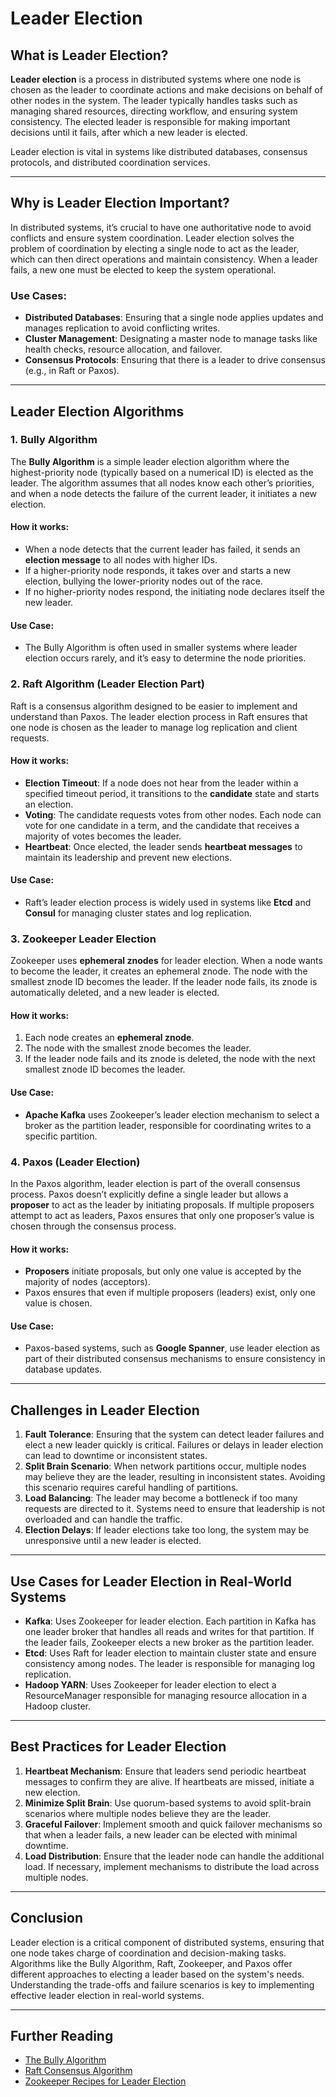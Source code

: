 # Leader Election

## What is Leader Election?

**Leader election** is a process in distributed systems where one node is chosen as the leader to coordinate actions and make decisions on behalf of other nodes in the system. The leader typically handles tasks such as managing shared resources, directing workflow, and ensuring system consistency. The elected leader is responsible for making important decisions until it fails, after which a new leader is elected.

Leader election is vital in systems like distributed databases, consensus protocols, and distributed coordination services.

---

## Why is Leader Election Important?

In distributed systems, it’s crucial to have one authoritative node to avoid conflicts and ensure system coordination. Leader election solves the problem of coordination by electing a single node to act as the leader, which can then direct operations and maintain consistency. When a leader fails, a new one must be elected to keep the system operational.

### Use Cases:
- **Distributed Databases**: Ensuring that a single node applies updates and manages replication to avoid conflicting writes.
- **Cluster Management**: Designating a master node to manage tasks like health checks, resource allocation, and failover.
- **Consensus Protocols**: Ensuring that there is a leader to drive consensus (e.g., in Raft or Paxos).

---

## Leader Election Algorithms

### 1. **Bully Algorithm**

The **Bully Algorithm** is a simple leader election algorithm where the highest-priority node (typically based on a numerical ID) is elected as the leader. The algorithm assumes that all nodes know each other’s priorities, and when a node detects the failure of the current leader, it initiates a new election.

#### How it works:
- When a node detects that the current leader has failed, it sends an **election message** to all nodes with higher IDs.
- If a higher-priority node responds, it takes over and starts a new election, bullying the lower-priority nodes out of the race.
- If no higher-priority nodes respond, the initiating node declares itself the new leader.

#### Use Case:
- The Bully Algorithm is often used in smaller systems where leader election occurs rarely, and it’s easy to determine the node priorities.

### 2. **Raft Algorithm (Leader Election Part)**

Raft is a consensus algorithm designed to be easier to implement and understand than Paxos. The leader election process in Raft ensures that one node is chosen as the leader to manage log replication and client requests.

#### How it works:
- **Election Timeout**: If a node does not hear from the leader within a specified timeout period, it transitions to the **candidate** state and starts an election.
- **Voting**: The candidate requests votes from other nodes. Each node can vote for one candidate in a term, and the candidate that receives a majority of votes becomes the leader.
- **Heartbeat**: Once elected, the leader sends **heartbeat messages** to maintain its leadership and prevent new elections.

#### Use Case:
- Raft’s leader election process is widely used in systems like **Etcd** and **Consul** for managing cluster states and log replication.

### 3. **Zookeeper Leader Election**

Zookeeper uses **ephemeral znodes** for leader election. When a node wants to become the leader, it creates an ephemeral znode. The node with the smallest znode ID becomes the leader. If the leader node fails, its znode is automatically deleted, and a new leader is elected.

#### How it works:
1. Each node creates an **ephemeral znode**.
2. The node with the smallest znode becomes the leader.
3. If the leader node fails and its znode is deleted, the node with the next smallest znode ID becomes the leader.

#### Use Case:
- **Apache Kafka** uses Zookeeper’s leader election mechanism to select a broker as the partition leader, responsible for coordinating writes to a specific partition.

### 4. **Paxos (Leader Election)**

In the Paxos algorithm, leader election is part of the overall consensus process. Paxos doesn’t explicitly define a single leader but allows a **proposer** to act as the leader by initiating proposals. If multiple proposers attempt to act as leaders, Paxos ensures that only one proposer’s value is chosen through the consensus process.

#### How it works:
- **Proposers** initiate proposals, but only one value is accepted by the majority of nodes (acceptors).
- Paxos ensures that even if multiple proposers (leaders) exist, only one value is chosen.

#### Use Case:
- Paxos-based systems, such as **Google Spanner**, use leader election as part of their distributed consensus mechanisms to ensure consistency in database updates.

---

## Challenges in Leader Election

1. **Fault Tolerance**: Ensuring that the system can detect leader failures and elect a new leader quickly is critical. Failures or delays in leader election can lead to downtime or inconsistent states.
2. **Split Brain Scenario**: When network partitions occur, multiple nodes may believe they are the leader, resulting in inconsistent states. Avoiding this scenario requires careful handling of partitions.
3. **Load Balancing**: The leader may become a bottleneck if too many requests are directed to it. Systems need to ensure that leadership is not overloaded and can handle the traffic.
4. **Election Delays**: If leader elections take too long, the system may be unresponsive until a new leader is elected.

---

## Use Cases for Leader Election in Real-World Systems

- **Kafka**: Uses Zookeeper for leader election. Each partition in Kafka has one leader broker that handles all reads and writes for that partition. If the leader fails, Zookeeper elects a new broker as the partition leader.
- **Etcd**: Uses Raft for leader election to maintain cluster state and ensure consistency among nodes. The leader is responsible for managing log replication.
- **Hadoop YARN**: Uses Zookeeper for leader election to elect a ResourceManager responsible for managing resource allocation in a Hadoop cluster.

---

## Best Practices for Leader Election

1. **Heartbeat Mechanism**: Ensure that leaders send periodic heartbeat messages to confirm they are alive. If heartbeats are missed, initiate a new election.
2. **Minimize Split Brain**: Use quorum-based systems to avoid split-brain scenarios where multiple nodes believe they are the leader.
3. **Graceful Failover**: Implement smooth and quick failover mechanisms so that when a leader fails, a new leader can be elected with minimal downtime.
4. **Load Distribution**: Ensure that the leader node can handle the additional load. If necessary, implement mechanisms to distribute the load across multiple nodes.

---

## Conclusion

Leader election is a critical component of distributed systems, ensuring that one node takes charge of coordination and decision-making tasks. Algorithms like the Bully Algorithm, Raft, Zookeeper, and Paxos offer different approaches to electing a leader based on the system's needs. Understanding the trade-offs and failure scenarios is key to implementing effective leader election in real-world systems.

---

## Further Reading

- [The Bully Algorithm](https://example-link.com/bully-algorithm)
- [Raft Consensus Algorithm](https://raft.github.io/)
- [Zookeeper Recipes for Leader Election](https://zookeeper.apache.org/doc/current/recipes.html#sc_recipes_leaderElection)
